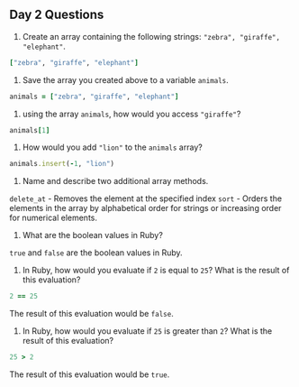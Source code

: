 ## Day 2 Questions

1. Create an array containing the following strings: `"zebra", "giraffe", "elephant"`.
```ruby
["zebra", "giraffe", "elephant"]
```

1. Save the array you created above to a variable `animals`.
```ruby
animals = ["zebra", "giraffe", "elephant"]
```

1. using the array `animals`, how would you access `"giraffe"`?
```ruby
animals[1]
```

1. How would you add `"lion"` to the `animals` array?
```ruby
animals.insert(-1, "lion")
```


1. Name and describe two additional array methods.

  `delete_at` - Removes the element at the specified index
  `sort` - Orders the elements in the array by alphabetical order for strings or increasing order for numerical elements.

1. What are the boolean values in Ruby?

  `true` and `false` are the boolean values in Ruby.

1. In Ruby, how would you evaluate if `2` is equal to `25`? What is the result of this evaluation?
```ruby
2 == 25
```

  The result of this evaluation would be `false`.

1. In Ruby, how would you evaluate if `25` is greater than `2`? What is the result of this evaluation?
```ruby
25 > 2
```

  The result of this evaluation would be `true`.
